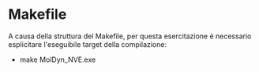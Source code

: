 # Makefile
A causa della struttura del Makefile, per questa esercitazione è necessario
esplicitare l'eseguibile target della compilazione:

- make MolDyn_NVE.exe

